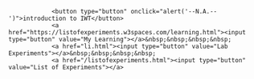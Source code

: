 <html>
<body>

                <button type="button" onclick="alert('--N.A.--')">introduction to IWT</button>
                <a href="https://listofexperiments.w3spaces.com/learning.html"><input type="button" value="My Learning"></a>&nbsp;&nbsp;&nbsp;&nbsp;
                <a href="li.html"><input type="button" value="Lab Experiments"></a>&nbsp;&nbsp;&nbsp;&nbsp;
                <a href="/listofexperiments.html"><input type="button" value="List of Experiments"></a>
 
</body>
</html>
